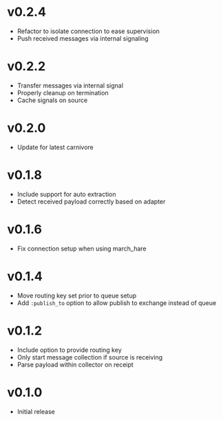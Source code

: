 # v0.2.4
* Refactor to isolate connection to ease supervision
* Push received messages via internal signaling

# v0.2.2
* Transfer messages via internal signal
* Properly cleanup on termination
* Cache signals on source

# v0.2.0
* Update for latest carnivore

# v0.1.8
* Include support for auto extraction
* Detect received payload correctly based on adapter

# v0.1.6
* Fix connection setup when using march_hare

# v0.1.4
* Move routing key set prior to queue setup
* Add `:publish_to` option to allow publish to exchange instead of queue

# v0.1.2
* Include option to provide routing key
* Only start message collection if source is receiving
* Parse payload within collector on receipt

# v0.1.0
* Initial release
